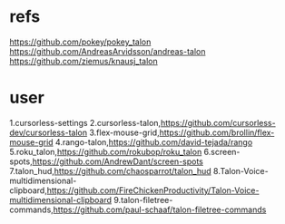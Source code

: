 # refs
https://github.com/pokey/pokey_talon
https://github.com/AndreasArvidsson/andreas-talon
https://github.com/ziemus/knausj_talon

# user
1.cursorless-settings
2.cursorless-talon,https://github.com/cursorless-dev/cursorless-talon
3.flex-mouse-grid,https://github.com/brollin/flex-mouse-grid
4.rango-talon,https://github.com/david-tejada/rango
5.roku_talon,https://github.com/rokubop/roku_talon
6.screen-spots,https://github.com/AndrewDant/screen-spots
7.talon_hud,https://github.com/chaosparrot/talon_hud
8.Talon-Voice-multidimensional-clipboard,https://github.com/FireChickenProductivity/Talon-Voice-multidimensional-clipboard
9.talon-filetree-commands,https://github.com/paul-schaaf/talon-filetree-commands